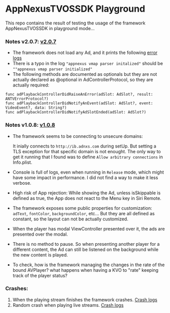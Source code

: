 # AppNexusTVOSSDK Playground

This repo contains the result of testing the usage of the framework AppNexusTVOSSDK in playground mode...

### Notes v2.0.7: [v2.0.7](https://github.com/dcordero/AppNexusTVOSSDK-Playground/releases/tag/v2.0.7)
- The framework does not load any Ad, and it prints the following [error logs](error_v2_0_7.log)
- There is a typo in the log `"appnexus vmap parser initalized"` should be `""appnexus vmap parser initialized"`
- The following methods are documented as optionals but they are not actually declared as @optional in AdControllerProtocol, so they are actually required: 

```
func adPlaybackControllerDidRaiseAnError(adSlot: AdSlot?, result: ANTVErrorProtocol?) 
func adPlaybackControllerDidNotifyAnEvent(adSlot: AdSlot?, event: VideoEvent?, data: String?) 
func adPlaybackControllerDidNotifyAdSlotEnded(adSlot: AdSlot?)
```
### Notes v1.0.8: [v1.0.8](https://github.com/dcordero/AppNexusTVOSSDK-Playground/releases/tag/v1.0.8)
- The framework seems to be connecting to unsecure domains:

   It inially connects to `http://ib.adnxs.com` during setUp. But setting a TLS exception for that specific domain is not enought. The only way to get it running that I found was to define `Allow arbitrary connections` in Info.plist.

- Console is full of logs, even when running in `Release` mode, which might have some impact in performance. I did not find a way to make it less verbose.
- High risk of App rejection: While showing the Ad, unless isSkippable is defined as true, the App does not react to the Menu key in Siri Remote.
- The framework exposes some public properties for customization: `adText`, `fontColor`, `backgroundColor`, etc... But they are all defined as constant, so the layout can not be actually customized.
- When the player has modal ViewController presented over it, the ads are presented over the modal.
- There is no method to pause. So when presenting another player for a different content, the Ad can still be listened on the background while the new content is played.
- To check, how is the framework managing the changes in the rate of the bound AVPlayer? what happens when having a KVO to "rate" keeping track of the player status?

### Crashes:
1. When the playing stream finishes the framework crashes. [Crash logs](crash1.log)
2. Random crash when playing live streams. [Crash logs](crash2.log)

